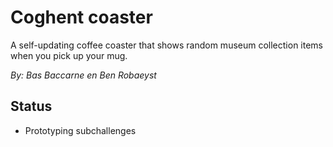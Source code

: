# Coghent coaster
A self-updating coffee coaster that shows random museum collection items when you pick up your mug.

*By: Bas Baccarne en Ben Robaeyst*

## Status
* Prototyping subchallenges
